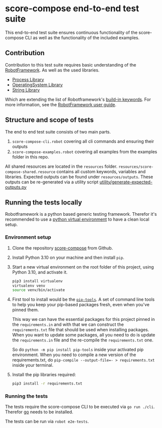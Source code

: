 # score-compose end-to-end test suite

This end-to-end test suite ensures continuous functionality of the score-compose CLI as well as the functionality of the included examples. 

## Contribution

Contribution to this test suite requires basic understanding of the [RobotFramework](www.robotframework.org). As well as the used libraries.

- [Process Library](https://robotframework.org/robotframework/latest/libraries/Process.html)
- [OperatingSystem Library](http://robotframework.org/robotframework/latest/libraries/OperatingSystem.html)
- [String Library](http://robotframework.org/robotframework/latest/libraries/String.html)

Which are extending the list of Robotframework's [build-in keywords](http://robotframework.org/robotframework/latest/libraries/BuiltIn.html). 
For more information, see the [RobotFramework user guide](http://robotframework.org/robotframework/latest/RobotFrameworkUserGuide.html).

## Structure and scope of tests

The end to end test suite consists of two main parts.
1. `score-compose-cli.robot` covering all cli commands and ensuring their outputs
2. `score-compose-examples.robot` covering all examples from the examples folder in this repo.

All shared resources are located in the `resources` folder.
`resources/score-compose-shared.resource` contains all custom keywords, variables and libraries.
Expected outputs can be found under `resources/outputs`. These outputs can be re-generated via a utility script [utility/generate-expected-outputs.py](utility/generate-expected-outputs.py)

## Running the tests locally
Robotframework is a python based generic testing framework. Therefor it's recommended to use a [python virtual environment](https://docs.python.org/3/library/venv.html) to have a clean local setup.

### Environment setup
1. Clone the repository [score-compose](https://github.com/score-spec/score-compose) from Github.
2. Install Python 3.10 on your machine and then install `pip`.
3. Start a new virtual environment on the root folder of this project, using Python 3.10, and activate it.
   ```bash
   pip3 install virtualenv
   virtualenv venv
   source venv/bin/activate
   ```
4. First tool to install would be the [`pip-tools`](https://github.com/jazzband/pip-tools).
   A set of command line tools to help you keep your pip-based packages fresh, even when you've pinned them.

   This way we can have the essential packages for this project pinned in the `requirements.in` and with that we can construct the
   `requirements.txt` file that should be used when installing packages. When you want to update some packages,
   all you need to do is update the `requirements.in` file and the re-compile the `requirements.txt` one.
   
   So do `python -m pip install pip-tools` inside your activated pip environment.
   When you need to compile a new version of the requirements.txt, do `pip-compile --output-file=- > requirements.txt`
   inside your terminal.
5. Install the pip libraries required:
   ```bash
   pip3 install -r requirements.txt
   ```

### Running the tests
The tests require the score-compose CLI to be executed via `go run ./cli`. Therefor [go](https://go.dev/) needs to be installed.

The tests can be run via `robot e2e-tests`.
